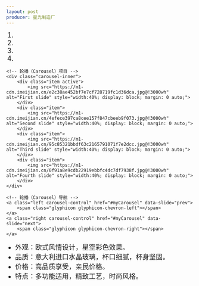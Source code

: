 ```yaml
---
layout: post
producer: 星光制造厂
---
```


<!DOCTYPE html>
<html lang="en">
<head>
<meta charset="UTF-8">
<meta name="viewport" content="width=device-width, initial-scale=1.0">
<title>产品展示</title>
<link rel="stylesheet" href="path/to/bootstrap.css"><!-- 确保替换为Bootstrap CSS文件的真实路径 -->
<style>
/* 调整列表项字体大小 */
li {
    font-size: 18px; /* 可以根据需要调整字体大小 */
}

.carousel-inner .item {
  text-align: center; /* 向轮播项添加文本居中样式 */
}

.carousel-inner .item img {
  margin: auto; /* 图片水平居中 */
  display: block; /* 将图片设为块级元素，以支持margin:auto; */
}
</style>
</head>
<body>

<div id="myCarousel" class="carousel slide">
    <!-- 轮播（Carousel）指标 -->
    <ol class="carousel-indicators">
        <li data-target="#myCarousel" data-slide-to="0" class="active"></li>
        <li data-target="#myCarousel" data-slide-to="1"></li>
        <li data-target="#myCarousel" data-slide-to="2"></li>
        <li data-target="#myCarousel" data-slide-to="3"></li>
    </ol>

    <!-- 轮播（Carousel）项目 -->
    <div class="carousel-inner">
        <div class="item active">
            <img src="https://m1-cdn.imeijian.cn/e2c38ae452bf7e7cf728719fc1d36dca.jpg@!3000wh" alt="First slide" style="width:40%; display: block; margin: 0 auto;">
        </div>
        <div class="item">
            <img src="https://m1-cdn.imeijian.cn/4efece397ca8cee157f847cbeeb9f073.jpg@!3000wh" alt="Second slide" style="width:40%; display: block; margin: 0 auto;">
        </div>
        <div class="item">
            <img src="https://m1-cdn.imeijian.cn/95c85321bbdf63c2165791071f7e2dcc.jpg@!3000wh" alt="Third slide" style="width:40%; display: block; margin: 0 auto;">
        </div>
        <div class="item">
            <img src="https://m1-cdn.imeijian.cn/0f91a8e9cdb22919ebbfc4dc7df7938f.jpg@!3000wh" alt="Fourth slide" style="width:40%; display: block; margin: 0 auto;">
        </div>
    </div>

    <!-- 轮播（Carousel）导航 -->
    <a class="left carousel-control" href="#myCarousel" data-slide="prev">
        <span class="glyphicon glyphicon-chevron-left"></span>
    </a>
    <a class="right carousel-control" href="#myCarousel" data-slide="next">
        <span class="glyphicon glyphicon-chevron-right"></span>
    </a>
</div>

<ul>
    <li>外观：欧式风情设计，星空彩色效果。</li>
    <li>品质：意大利进口水晶玻璃，杯口细腻，杯身坚固。</li>
    <li>价格：高品质享受，亲民价格。</li>
    <li>特点：多功能适用，精致工艺，时尚风格。</li>
</ul>

<script src="path/to/jquery.min.js"></script><!-- 确保替换为jQuery文件的真实路径 -->
<script src="path/to/bootstrap.js"></script><!-- 确保替换为Bootstrap JS文件的真实路径 -->

</body>
</html>
